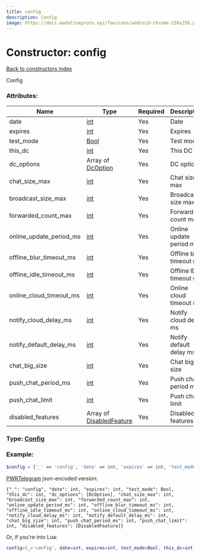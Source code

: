 ```yaml
---
title: config
description: Config
image: https://docs.madelineproto.xyz/favicons/android-chrome-256x256.png
---
```

# Constructor: config  
[Back to constructors index](index.md)



Config

### Attributes:

| Name     |    Type       | Required | Description |
|----------|---------------|----------|-------------|
|date|[int](../types/int.md) | Yes|Date|
|expires|[int](../types/int.md) | Yes|Expires|
|test\_mode|[Bool](../types/Bool.md) | Yes|Test mode?|
|this\_dc|[int](../types/int.md) | Yes|This DC|
|dc\_options|Array of [DcOption](../types/DcOption.md) | Yes|DC options|
|chat\_size\_max|[int](../types/int.md) | Yes|Chat size max|
|broadcast\_size\_max|[int](../types/int.md) | Yes|Broadcast size max|
|forwarded\_count\_max|[int](../types/int.md) | Yes|Forwarded count max|
|online\_update\_period\_ms|[int](../types/int.md) | Yes|Online update period ms|
|offline\_blur\_timeout\_ms|[int](../types/int.md) | Yes|Offline blur timeout ms|
|offline\_idle\_timeout\_ms|[int](../types/int.md) | Yes|Offline IDle timeout ms|
|online\_cloud\_timeout\_ms|[int](../types/int.md) | Yes|Online cloud timeout ms|
|notify\_cloud\_delay\_ms|[int](../types/int.md) | Yes|Notify cloud delay ms|
|notify\_default\_delay\_ms|[int](../types/int.md) | Yes|Notify default delay ms|
|chat\_big\_size|[int](../types/int.md) | Yes|Chat big size|
|push\_chat\_period\_ms|[int](../types/int.md) | Yes|Push chat period ms|
|push\_chat\_limit|[int](../types/int.md) | Yes|Push chat limit|
|disabled\_features|Array of [DisabledFeature](../types/DisabledFeature.md) | Yes|Disabled features|



### Type: [Config](../types/Config.md)


### Example:

```php
$config = ['_' => 'config', 'date' => int, 'expires' => int, 'test_mode' => Bool, 'this_dc' => int, 'dc_options' => [DcOption, DcOption], 'chat_size_max' => int, 'broadcast_size_max' => int, 'forwarded_count_max' => int, 'online_update_period_ms' => int, 'offline_blur_timeout_ms' => int, 'offline_idle_timeout_ms' => int, 'online_cloud_timeout_ms' => int, 'notify_cloud_delay_ms' => int, 'notify_default_delay_ms' => int, 'chat_big_size' => int, 'push_chat_period_ms' => int, 'push_chat_limit' => int, 'disabled_features' => [DisabledFeature, DisabledFeature]];
```  

[PWRTelegram](https://pwrtelegram.xyz) json-encoded version:

```
{"_": "config", "date": int, "expires": int, "test_mode": Bool, "this_dc": int, "dc_options": [DcOption], "chat_size_max": int, "broadcast_size_max": int, "forwarded_count_max": int, "online_update_period_ms": int, "offline_blur_timeout_ms": int, "offline_idle_timeout_ms": int, "online_cloud_timeout_ms": int, "notify_cloud_delay_ms": int, "notify_default_delay_ms": int, "chat_big_size": int, "push_chat_period_ms": int, "push_chat_limit": int, "disabled_features": [DisabledFeature]}
```


Or, if you're into Lua:

```lua
config={_='config', date=int, expires=int, test_mode=Bool, this_dc=int, dc_options={DcOption}, chat_size_max=int, broadcast_size_max=int, forwarded_count_max=int, online_update_period_ms=int, offline_blur_timeout_ms=int, offline_idle_timeout_ms=int, online_cloud_timeout_ms=int, notify_cloud_delay_ms=int, notify_default_delay_ms=int, chat_big_size=int, push_chat_period_ms=int, push_chat_limit=int, disabled_features={DisabledFeature}}

```


